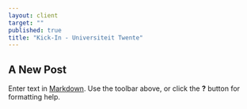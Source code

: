```yaml
---
layout: client
target: ""
published: true
title: "Kick-In - Universiteit Twente"
---
```


## A New Post

Enter text in [Markdown](http://daringfireball.net/projects/markdown/). Use the toolbar above, or click the **?** button for formatting help.
